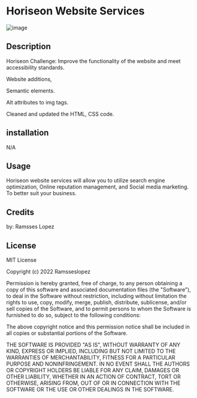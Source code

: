 # Horiseon Website Services
![image](https://user-images.githubusercontent.com/112135143/190036661-ab6d2e4f-cd3f-41db-85cd-f41b7d3b0f94.png)


## Description
Horiseon Challenge: Improve the functionality of the website and meet accessibility standards.

Website additions,

Semantic elements.

Alt attributes to img tags.

Cleaned and updated the HTML, CSS code.

## installation
N/A

## Usage
Horiseon website services will allow you to utilize search engine optimization, Online reputation management, and Social media marketing. To better suit your business.

## Credits
by: Ramsses Lopez

## License
MIT License

Copyright (c) 2022 Ramsseslopez

Permission is hereby granted, free of charge, to any person obtaining a copy of this software and associated documentation files (the "Software"), to deal in the Software without restriction, including without limitation the rights to use, copy, modify, merge, publish, distribute, sublicense, and/or sell copies of the Software, and to permit persons to whom the Software is furnished to do so, subject to the following conditions:

The above copyright notice and this permission notice shall be included in all copies or substantial portions of the Software.

THE SOFTWARE IS PROVIDED "AS IS", WITHOUT WARRANTY OF ANY KIND, EXPRESS OR IMPLIED, INCLUDING BUT NOT LIMITED TO THE WARRANTIES OF MERCHANTABILITY, FITNESS FOR A PARTICULAR PURPOSE AND NONINFRINGEMENT. IN NO EVENT SHALL THE AUTHORS OR COPYRIGHT HOLDERS BE LIABLE FOR ANY CLAIM, DAMAGES OR OTHER LIABILITY, WHETHER IN AN ACTION OF CONTRACT, TORT OR OTHERWISE, ARISING FROM, OUT OF OR IN CONNECTION WITH THE SOFTWARE OR THE USE OR OTHER DEALINGS IN THE SOFTWARE.
